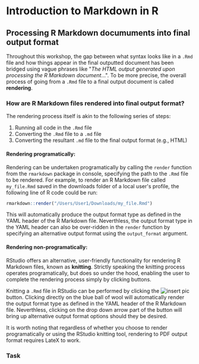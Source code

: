 # Introduction to Markdown in R

## Processing R Markdown documuments into final output format

Throughout this workshop, the gap between what syntax looks like in a `.Rmd` file and how things appear in the final outputted document has been bridged using vague phrases like "*The HTML output generated upon processing the R Markdown document*...". To be more precise, the overall process of going from a `.Rmd` file to a final output document is called **rendering**.

### How are R Markdown files rendered into final output format?

The rendering process itself is akin to the following series of steps:

1. Running all code in the `.Rmd` file
2. Converting the `.Rmd` file to a `.md` file
3. Converting the resultant `.md` file to the final output format (e.g., HTML)

#### Rendering programatically:

Rendering can be undertaken programatically by calling the `render` function from the `rmarkdown` package in console, specifying the path to the `.Rmd` file to be rendered. For example, to render an R Markdown file called `my_file.Rmd` saved in the downloads folder of a local user's profile, the following line of R code could be run:

```r
rmarkdown::render("/Users/User1/Downloads/my_file.Rmd")
```

This will automatically produce the output format type as defined in the YAML header of the R Markdown file. Neverthless, the output format type in the YAML header can also be over-ridden in the `render` function by specifying an alternative output format using the `output_format` argument.

#### Rendering non-programatically:

RStudio offers an alternative, user-friendly functionality for rendering R Markdown files, known as **knitting**. Strictly speaking the knitting process operates programatically, but does so under the hood, enabling the user to complete the rendering process simply by clicking buttons.

Knitting a `.Rmd` file in RStudio can be performed by clicking the ![insert pic]() button. Clicking directly on the blue ball of wool will automatically render the output format type as defined in the YAML header of the R Markdown file. Neverthless, clicking on the drop down arrow part of the button will bring up alternative output format options should they be desired. 

It is worth noting that regardless of whether you choose to render programatically or using the RStudio knitting tool, rendering to PDF output format requires LateX to work.

### Task
